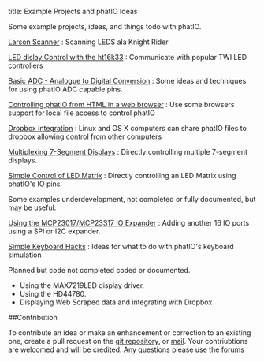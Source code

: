 title:	Example Projects and phatIO Ideas

Some example projects, ideas, and things todo with phatIO.

[Larson Scanner](larson_scanner/)
:	Scanning LEDS ala Knight Rider

[LED dislay Control with the ht16k33](ht16k33/)
:	Communicate with popular TWI LED controllers

[Basic ADC - Analogue to Digital Conversion](basic_adc/)
:	Some ideas and techniques for using phatIO ADC capable pins.

[Controlling phatIO from HTML in a web browser](html/)
:	Use some browsers support for local file access to control phatIO

[Dropbox integration](dropbox/)
:	Linux and OS X computers can share phatIO files to dropbox allowing control from other computers

[Multiplexing 7-Segment Displays](7segment/)
:	Directly controlling multiple 7-segment displays.

[Simple Control of LED Matrix](led_matrix/)
:	Directly controlling an LED Matrix using phatIO's IO pins.


Some examples underdevelopment, not completed or fully documented, but may be useful:

[Using the MCP23017/MCP23S17 IO Expander](mcp23X17/)
:	Adding another 16 IO ports using a SPI or I2C expander.

[Simple Keyboard Hacks](keyboard/)
:	Ideas for what to do with phatIO's keyboard simulation


Planned but code not completed coded or documented.

*	Using the MAX7219LED display driver.
*	Using the HD44780.
*	Displaying Web Scraped data and integrating with Dropbox


##Contribution

To contribute an idea or make an enhancement or correction to an existing one, create a pull request on the [git repository](http://github.com/phatio/ideas), or [mail](mailto:andrew@rocketnumbernine.com).  Your contriubtions are welcomed and will be credited.  Any questions please use the [forums](http://www.phatio.com/forum/viewforum.php?f=7&sid=85ba717a4deb0ea2e0af86e029fa002d)
